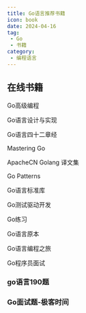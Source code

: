 ```yaml
---
title: Go语言推荐书籍
icon: book
date: 2024-04-16
tag:
 - Go
 - 书籍
category:
 - 编程语言
---
```


## 在线书籍

Go高级编程[](https://books.studygolang.com/advanced-go-programming-book/)

Go语言设计与实现[](https://draveness.me/golang/)

Go语言四十二章经[](https://github.com/ffhelicopter/Go42)

Mastering Go[](https://wskdsgcf.gitbook.io/mastering-go-zh-cn/)

ApacheCN Golang 译文集[](https://go.apachecn.org/#/)

Go Patterns[](https://hxangel.gitbooks.io/go-patterns/content/)

Go语言标准库[](https://books.studygolang.com/The-Golang-Standard-Library-by-Example/)

Go测试驱动开发[](https://studygolang.gitbook.io/learn-go-with-tests/)

Go练习[](https://www.practical-go-lessons.com/)

Go语言原本[](https://golang.design/under-the-hood/)

Go语言编程之旅[](https://golang2.eddycjy.com/)

Go程序员面试[](https://golang.design/go-questions/)

### go语言190题

<PDF url="http://minio.cjhe.top/book/go%E8%AF%AD%E8%A8%80190%E9%A2%98.pdf" />

### Go面试题-极客时间

<PDF url="http://minio.cjhe.top/book/Go%E9%9D%A2%E8%AF%95%E9%A2%98-%E6%9E%81%E5%AE%A2%E6%97%B6%E9%97%B4.pdf" />